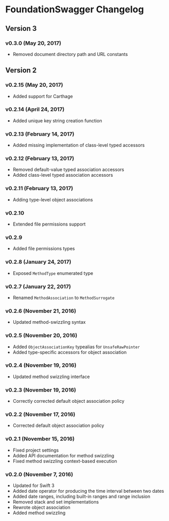 FoundationSwagger Changelog
===========================

## Version 3

### v0.3.0 (May 20, 2017)
 - Removed document directory path and URL constants


## Version 2

### v0.2.15 (May 20, 2017)
 - Added support for Carthage

### v0.2.14 (April 24, 2017)
 - Added unique key string creation function

### v0.2.13 (February 14, 2017)
 - Added missing implementation of class-level typed accessors

### v0.2.12 (February 13, 2017)
 - Removed default-value typed association accessors
 - Added class-level typed association accessors

### v0.2.11 (February 13, 2017)
 - Adding type-level object associations

### v0.2.10
 - Extended file permissions support

### v0.2.9
 - Added file permissions types

### v0.2.8 (January 24, 2017)
 - Exposed `MethodType` enumerated type

### v0.2.7 (January 22, 2017)
 - Renamed `MethodAssociation` to `MethodSurrogate`

### v0.2.6 (November 21, 2016)
 - Updated method-swizzling syntax


### v0.2.5 (November 20, 2016)
 - Added `ObjectAssociationKey` typealias for `UnsafeRawPointer`
 - Added type-specific accessors for object association


### v0.2.4 (November 19, 2016)
 - Updated method swizzling interface


### v0.2.3 (November 19, 2016)
 - Correctly corrected default object association policy


### v0.2.2 (November 17, 2016)
 - Corrected default object association policy


### v0.2.1 (November 15, 2016)
 - Fixed project settings
 - Added API documentation for method swizzling
 - Fixed method swizzling context-based execution


### v0.2.0 (November 7, 2016)
 - Updated for Swift 3
 - Added date operator for producing the time interval between two dates
 - Added date ranges, including built-in ranges and range inclusion
 - Removed stack and set implementations
 - Rewrote object association
 - Added method swizzling
